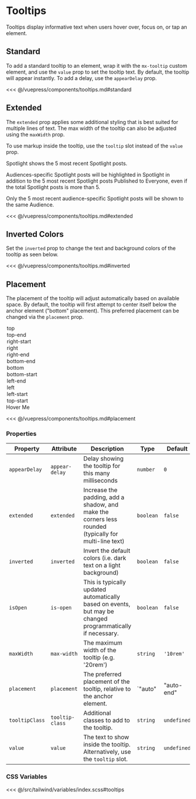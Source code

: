 # Tooltips

Tooltips display informative text when users hover over, focus on, or tap an element.

## Standard

To add a standard tooltip to an element, wrap it with the `mx-tooltip` custom element, and use the
`value` prop to set the tooltip text. By default, the tooltip will appear instantly. To add a delay,
use the `appearDelay` prop.

<section class="mds">
  <div class="flex items-center space-x-40">
<!-- #region standard -->
    <mx-tooltip value="Have a nice day">
      <i class="ph-smiley text-h5"></i>
    </mx-tooltip>
    <mx-tooltip value="Print" appear-delay="500">
      <mx-icon-button el-aria-label="Print" icon="ph-printer"></mx-icon-button>
    </mx-tooltip>
    <mx-tooltip value="Mute" appear-delay="500">
      <mx-toggle-button el-aria-label="Mute" icon="ph-microphone-slash" />
    </mx-tooltip>
<!-- #endregion standard -->
  </div>
</section>

<<< @/vuepress/components/tooltips.md#standard

## Extended

The `extended` prop applies some additional styling that is best suited for multiple lines of text.
The max width of the tooltip can also be adjusted using the `maxWidth` prop.

To use markup inside the tooltip, use the `tooltip` slot instead of the `value` prop.

<section class="mds">
  <div class="flex items-center space-x-40">
<!-- #region extended -->
    <mx-tooltip extended value="Twas brillig, and the slithy toves did gyre and gimble in the wabe.">
      <i class="ph-question opacity-50 text-h5"></i>
    </mx-tooltip>
    <mx-tooltip extended max-width="20rem">
      <i class="ph-info opacity-50 text-h5"></i>
      <div slot="tooltip" class="space-y-16">
        <p class="my-0">Spotlight shows the 5 most recent Spotlight posts.</p>
        <p class="my-0">Audiences-specific Spotlight posts will be highlighted in Spotlight in addition to the 5 most recent Spotlight posts Published to Everyone, even if the total Spotlight posts is more than 5.</p>
        <p class="my-0">Only the 5 most recent audience-specific Spotlight posts will be shown to the same Audience.</p>
      </div>
    </mx-tooltip>
<!-- #endregion extended -->
  </div>
</section>

<<< @/vuepress/components/tooltips.md#extended

## Inverted Colors

Set the `inverted` prop to change the text and background colors of the tooltip as seen below.

<section class="mds">
  <div class="flex items-center px-40 py-20 space-x-40 bg-purple-500 rounded-xl">
<!-- #region inverted -->
    <mx-tooltip inverted value="Save">
      <i class="ph-floppy-disk text-white text-h5"></i>
    </mx-tooltip>
    <mx-tooltip inverted extended value="Are you telling me you built a time machine out of a Delorean?">
      <i class="ph-question text-white text-h5"></i>
    </mx-tooltip>
<!-- #endregion inverted -->
  </div>
</section>

<<< @/vuepress/components/tooltips.md#inverted

## Placement

The placement of the tooltip will adjust automatically based on available space. By default, the
tooltip will first attempt to center itself below the anchor element ("bottom" placement). This
preferred placement can be changed via the `placement` prop.

<section class="mds">
<!-- #region placement -->
  <div class="w-208">
    <mx-select label="Placement" :value="placement" @input="placement = $event.target.value" dense>
      <option>top</option>
      <option>top-end</option>
      <option>right-start</option>
      <option>right</option>
      <option>right-end</option>
      <option>bottom-end</option>
      <option>bottom</option>
      <option>bottom-start</option>
      <option>left-end</option>
      <option>left</option>
      <option>left-start</option>
      <option>top-start</option>
    </mx-select>
  </div>
  <mx-tooltip :value="placement" :placement="placement">
    <mx-button xl class="my-40">Hover Me</mx-button>
  </mx-tooltip>
<!-- #endregion placement -->
</section>

<<< @/vuepress/components/tooltips.md#placement

### Properties

| Property       | Attribute       | Description                                                                                                | Type                                                                                                                                                                                           | Default     |
| -------------- | --------------- | ---------------------------------------------------------------------------------------------------------- | ---------------------------------------------------------------------------------------------------------------------------------------------------------------------------------------------- | ----------- |
| `appearDelay`  | `appear-delay`  | Delay showing the tooltip for this many milliseconds                                                       | `number`                                                                                                                                                                                       | `0`         |
| `extended`     | `extended`      | Increase the padding, add a shadow, and make the corners less rounded (typically for multi-line text)      | `boolean`                                                                                                                                                                                      | `false`     |
| `inverted`     | `inverted`      | Invert the default colors (i.e. dark text on a light background)                                           | `boolean`                                                                                                                                                                                      | `false`     |
| `isOpen`       | `is-open`       | This is typically updated automatically based on events, but may be changed programmatically if necessary. | `boolean`                                                                                                                                                                                      | `false`     |
| `maxWidth`     | `max-width`     | The maximum width of the tooltip (e.g. '20rem')                                                            | `string`                                                                                                                                                                                       | `'10rem'`   |
| `placement`    | `placement`     | The preferred placement of the tooltip, relative to the anchor element.                                    | `"auto" | "auto-end" | "auto-start" | "bottom" | "bottom-end" | "bottom-start" | "left" | "left-end" | "left-start" | "right" | "right-end" | "right-start" | "top" | "top-end" | "top-start"` | `'bottom'`  |
| `tooltipClass` | `tooltip-class` | Additional classes to add to the tooltip.                                                                  | `string`                                                                                                                                                                                       | `undefined` |
| `value`        | `value`         | The text to show inside the tooltip. Alternatively, use the `tooltip` slot.                                | `string`                                                                                                                                                                                       | `undefined` |

### CSS Variables

<<< @/src/tailwind/variables/index.scss#tooltips

<script>
export default {
  data() {
    return {
      placement: 'top'
    }
  }
}
</script>
